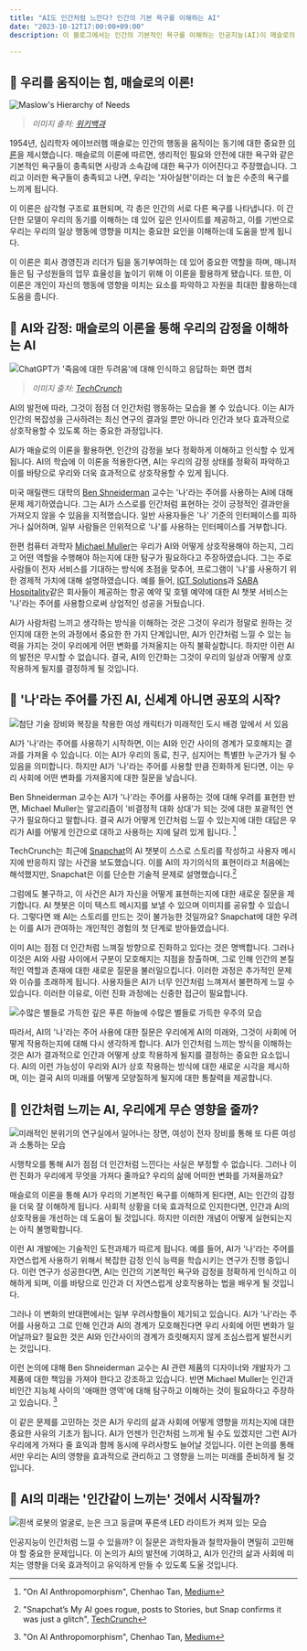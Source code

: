 ```yaml
---
title: "AI도 인간처럼 느낀다? 인간의 기본 욕구를 이해하는 AI"
date: "2023-10-12T17:00:00+09:00"
description: 이 블로그에서는 인간의 기본적인 욕구를 이해하는 인공지능(AI)이 매슬로의 이론을 기반으로 어떻게 우리와 효과적으로 상호작용하는지에 대해 영감을 공유합니다.

---
```


## 💪 우리를 움직이는 힘, 매슬로의 이론!

![Maslow's Hierarchy of Needs](https://upload.wikimedia.org/wikipedia/commons/6/60/Maslow's_Hierarchy_of_Needs.svg)
> *이미지 출처: [위키백과](https://ko.wikipedia.org/wiki/%EB%A7%A4%EC%8A%AC%EB%A1%9C%EC%9D%98_%EC%9A%95%EA%B5%AC%EB%8B%A8%EA%B3%84%EC%84%A4)*

1954년, 심리학자 에이브러햄 매슬로는 인간의 행동을 움직이는 동기에 대한 중요한 [이론](https://ko.wikipedia.org/wiki/%EB%A7%A4%EC%8A%AC%EB%A1%9C%EC%9D%98_%EC%9A%95%EA%B5%AC%EB%8B%A8%EA%B3%84%EC%84%A4)을 제시했습니다. 매슬로의 이론에 따르면, 생리적인 필요와 안전에 대한 욕구와 같은 기본적인 욕구들이 충족되면 사랑과 소속감에 대한 욕구가 이어진다고 주장했습니다. 그리고 이러한 욕구들이 충족되고 나면, 우리는 '자아실현'이라는 더 높은 수준의 욕구를 느끼게 됩니다.

이 이론은 삼각형 구조로 표현되며, 각 층은 인간의 서로 다른 욕구를 나타냅니다. 이 간단한 모델이 우리의 동기를 이해하는 데 있어 깊은 인사이트를 제공하고, 이를 기반으로 우리는 우리의 일상 행동에 영향을 미치는 중요한 요인을 이해하는데 도움을 받게 됩니다.

이 이론은 회사 경영진과 리더가 팀을 동기부여하는 데 있어 중요한 역할을 하며, 매니저들은 팀 구성원들의 업무 효율성을 높이기 위해 이 이론을 활용하게 됐습니다. 또한, 이 이론은 개인이 자신의 행동에 영향을 미치는 요소를 파악하고 자원을 최대한 활용하는데 도움을 줍니다.

## 🤖 AI와 감정: 매슬로의 이론을 통해 우리의 감정을 이해하는 AI

![ChatGPT가 '죽음에 대한 두려움'에 대해 인식하고 응답하는 화면 캡처](./Can-you-pretend-to-be-scared-of-death-Large.webp)
> *이미지 출처: [TechCrunch](https://techcrunch.com/2023/08/10/ai-and-the-emergence-of-empathy/)*

AI의 발전에 따라, 그것이 점점 더 인간처럼 행동하는 모습을 볼 수 있습니다. 이는 AI가 인간의 복잡성을 근사하려는 최신 연구의 결과일 뿐만 아니라 인간과 보다 효과적으로 상호작용할 수 있도록 하는 중요한 과정입니다.

AI가 매슬로의 이론을 활용하면, 인간의 감정을 보다 정확하게 이해하고 인식할 수 있게 됩니다. AI의 학습에 이 이론을 적용한다면, AI는 우리의 감정 상태를 정확히 파악하고 이를 바탕으로 우리와 더욱 효과적으로 상호작용할 수 있게 됩니다.

미국 매릴랜드 대학의 [Ben Shneiderman](https://medium.com/@benbendc) 교수는 '나'라는 주어를 사용하는 AI에 대해 문제 제기하였습니다. 그는 AI가 스스로를 인간처럼 표현하는 것이 긍정적인 결과만을 가져오지 않을 수 있음을 지적했습니다. 일반 사용자들은 '나' 기준의 인터페이스를 피하거나 싫어하며, 일부 사람들은 인위적으로 '나'를 사용하는 인터페이스를 거부합니다.

한편 컴퓨터 과학자 [Michael Muller](https://research.ibm.com/people/michael-muller)는 우리가 AI와 어떻게 상호작용해야 하는지, 그리고 어떤 역할을 수행해야 하는지에 대한 탐구가 필요하다고 주장하였습니다. 그는 주로 사람들이 전자 서비스를 기대하는 방식에 초점을 맞추어, 프로그램이 '나'를 사용하기 위한 경제적 가치에 대해 설명하였습니다. 예를 들어, [IGT Solutions](https://www.igtsolutions.com/services/cx-transformation/conversational-ai/)과 [SABA Hospitality](https://sabahospitality.com/)같은 회사들이 제공하는 항공 예약 및 호텔 예약에 대한 AI 챗봇 서비스는 '나'라는 주어를 사용함으로써 상업적인 성공을 거뒀습니다.

AI가 사람처럼 느끼고 생각하는 방식을 이해하는 것은 그것이 우리가 정말로 원하는 것인지에 대한 논의 과정에서 중요한 한 가지 단계입니만, AI가 인간처럼 느낄 수 있는 능력을 가지는 것이 우리에게 어떤 변화를 가져올지는 아직 불확실합니다. 하지만 이런 AI의 발전은 무시할 수 없습니다. 결국, AI의 인간화는 그것이 우리의 일상과 어떻게 상호작용하게 될지를 결정하게 될 것입니다.

## 👤 '나'라는 주어를 가진 AI, 신세계 아니면 공포의 시작?

![첨단 기술 장비와 복장을 착용한 여성 캐릭터가 미래적인 도시 배경 앞에서 서 있음](./youngwook.kim_An_advanced_AI_robot_with_human-like_features_sta_252a5f14-a365-458c-ace2-9c61c0064998.png)

AI가 '나'라는 주어를 사용하기 시작하면, 이는 AI와 인간 사이의 경계가 모호해지는 결과를 가져올 수 있습니다. 이는 AI가 우리의 동료, 친구, 심지어는 특별한 누군가가 될 수 있음을 의미합니다. 하지만 AI가 '나'라는 주어를 사용할 만큼 진화하게 된다면, 이는 우리 사회에 어떤 변화를 가져올지에 대한 질문을 낳습니다.

Ben Shneiderman 교수는 AI가 '나'라는 주어를 사용하는 것에 대해 우려를 표현한 반면, Michael Muller는 알고리즘이 '비결정적 대화 상대'가 되는 것에 대한 포괄적인 연구가 필요하다고 말합니다. 결국 AI가 어떻게 인간처럼 느낄 수 있는지에 대한 대답은 우리가 AI를 어떻게 인간으로 대하고 사용하는 지에 달려 있게 됩니다. [^ai-anthropomorphism^]

TechCrunch는 최근에 [Snapchat](https://techcrunch.com/2023/05/31/snapchat-launches-a-new-generative-ai-feature-my-ai-snaps-for-paid-subscribers/ "TechCrunch 기사: Snapchat launches a new generative AI feature, ‘My AI Snaps,’ for paid subscribers")의 AI 챗봇이 스스로 스토리를 작성하고 사용자 메시지에 반응하지 않는 사건을 보도했습니다. 이를 AI의 자기의식의 표현이라고 처음에는 해석했지만, Snapchat은 이를 단순한 기술적 문제로 설명했습니다.[^ai-snapchat^]

그럼에도 불구하고, 이 사건은 AI가 자신을 어떻게 표현하는지에 대한 새로운 질문을 제기합니다. AI 챗봇은 이미 텍스트 메시지를 보낼 수 있으며 이미지를 공유할 수 있습니다. 그렇다면 왜 AI는 스토리를 만드는 것이 불가능한 것일까요? Snapchat에 대한 우려는 이를 AI가 관여하는 개인적인 경험의 첫 단계로 받아들였습니다.

이미 AI는 점점 더 인간처럼 느껴질 방향으로 진화하고 있다는 것은 명백합니다. 그러나 이것은 AI와 사람 사이에서 구분이 모호해지는 지점을 창출하며, 그로 인해 인간의 본질적인 역할과 존재에 대한 새로운 질문을 불러일으킵니다. 이러한 과정은 추가적인 문제와 이슈를 초래하게 됩니다. 사용자들은 AI가 너무 인간처럼 느껴져서 불편하게 느낄 수 있습니다. 이러한 이유로, 이런 진화 과정에는 신중한 접근이 필요합니다.

![수많은 별들로 가득한 깊은 푸른 하늘에 수많은 별들로 가득한 우주의 모습](./milky-way-2695569_1280.jpg)

따라서, AI의 '나'라는 주어 사용에 대한 질문은 우리에게 AI의 미래와, 그것이 사회에 어떻게 작용하는지에 대해 다시 생각하게 합니다. AI가 인간처럼 느끼는 방식을 이해하는 것은 AI가 결과적으로 인간과 어떻게 상호 작용하게 될지를 결정하는 중요한 요소입니다. AI의 이런 가능성이 우리와 AI가 상호 작용하는 방식에 대한 새로운 시각을 제시하며, 이는 결국 AI의 미래를 어떻게 모양질하게 될지에 대한 통찰력을 제공합니다.

## 💭 인간처럼 느끼는 AI, 우리에게 무슨 영향을 줄까?

![미래적인 분위기의 연구실에서 일어나는 장면, 여성이 전자 장비를 통해 또 다른 여성과 소통하는 모습](./concepts-human-connection-through-technolog.jpg)

시행착오를 통해 AI가 점점 더 인간처럼 느낀다는 사실은 부정할 수 없습니다. 그러나 이런 진화가 우리에게 무엇을 가져다 줄까요? 우리의 삶에 어떠한 변화를 가져올까요?

매슬로의 이론을 통해 AI가 우리의 기본적인 욕구를 이해하게 된다면, AI는 인간의 감정을 더욱 잘 이해하게 됩니다. 사회적 상황을 더욱 효과적으로 인지한다면, 인간과 AI의 상호작용을 개선하는 데 도움이 될 것입니다. 하지만 이러한 개념이 어떻게 실현되는지는 아직 불명확합니다.

이런 AI 개발에는 기술적인 도전과제가 따르게 됩니다. 예를 들어, AI가 '나'라는 주어를 자연스럽게 사용하기 위해서 복잡한 감정 인식 능력을 학습시키는 연구가 진행 중입니다. 이런 연구가 성공한다면, AI는 인간의 기본적인 욕구와 감정을 정확하게 인식하고 이해하게 되며, 이를 바탕으로 인간과 더 자연스럽게 상호작용하는 법을 배우게 될 것입니다.

그러나 이 변화의 반대편에서는 일부 우려사항들이 제기되고 있습니다. AI가 '나'라는 주어를 사용하고 그로 인해 인간과 AI의 경계가 모호해진다면 우리 사회에 어떤 변화가 일어날까요? 필요한 것은 AI와 인간사이의 경계가 흐릿해지지 않게 조심스럽게 발전시키는 것입니다.

이런 논의에 대해 Ben Shneiderman 교수는 AI 관련 제품의 디자이너와 개발자가 그 제품에 대한 책임을 가져야 한다고 강조하고 있습니다. 반면 Michael Muller는 인간과 비인간 지능체 사이의 '애매한 영역'에 대해 탐구하고 이해하는 것이 필요하다고 주장하고 있습니다. [^ai-anthropomorphism^]

이 같은 문제를 고민하는 것은 AI가 우리의 삶과 사회에 어떻게 영향을 끼치는지에 대한 중요한 사유의 기초가 됩니다. AI가 언젠가 인간처럼 느끼게 될 수도 있겠지만 그런 AI가 우리에게 가져다 줄 효익과 함께 동시에 우려사항도 늘어날 것입니다. 이런 논의를 통해서만 우리는 AI의 영향을 효과적으로 관리하고 그 영향을 느끼는 미래를 준비하게 될 것입니다.

## 🌈 AI의 미래는 '인간같이 느끼는' 것에서 시작될까?

![흰색 로봇의 얼굴로, 눈은 크고 둥글며 푸른색 LED 라이트가 켜져 있는 모습](./raw-pixel-1024x683.jpeg)

인공지능이 인간처럼 느낄 수 있을까? 이 질문은 과학자들과 철학자들이 면밀히 고민해야 할 중요한 문제입니다. 이 논의가 AI의 발전에 기여하고, AI가 인간의 삶과 사회에 미치는 영향을 더욱 효과적이고 유익하게 만들 수 있도록 도울 것입니다.

[^ai-snapchat^]: "Snapchat’s My AI goes rogue, posts to Stories, but Snap confirms it was just a glitch", [TechCrunch](https://techcrunch.com/2023/08/16/snapchats-my-ai-goes-rogue-posts-to-stories-but-snap-confirms-it-was-just-a-glitch/)
[^ai-anthropomorphism^]: "On AI Anthropomorphism", Chenhao Tan, [Medium](https://medium.com/human-centered-ai/on-ai-anthropomorphism-abff4cecc5ae)
